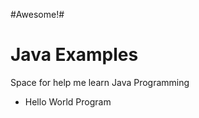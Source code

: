 #Awesome!#

Java Examples
============

Space for help me learn Java Programming

* Hello World Program
